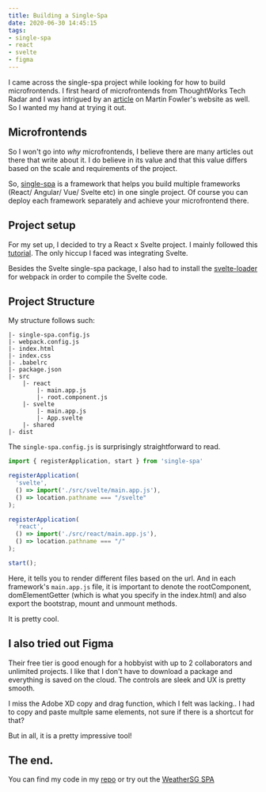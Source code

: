 ```yaml
---
title: Building a Single-Spa
date: 2020-06-30 14:45:15
tags:
- single-spa
- react
- svelte
- figma
---
```


I came across the single-spa project while looking for how to build microfrontends. I first heard of microfrontends from ThoughtWorks Tech Radar <!-- excerpt -->and I was intrigued by an [article](https://martinfowler.com/articles/micro-frontends.html) on Martin Fowler's website as well. So I wanted my hand at trying it out.

## Microfrontends
So I won't go into _why_ microfrontends, I believe there are many articles out there that write about it. I do believe in its value and that this value differs based on the scale and requirements of the project. 

So, [single-spa](https://single-spa.js.org/) is a framework that helps you build multiple frameworks (React/ Angular/ Vue/ Svelte etc) in one single project. Of course you can deploy each framework separately and achieve your microfrontend there.

## Project setup
For my set up, I decided to try a React x Svelte project. I mainly followed this [tutorial](https://dev.to/dabit3/building-micro-frontends-with-react-vue-and-single-spa-52op). The only hiccup I faced was integrating Svelte. 

Besides the Svelte single-spa package, I also had to install the [svelte-loader](https://github.com/sveltejs/svelte-loader) for webpack in order to compile the Svelte code. 

## Project Structure
My structure follows such:

```
|- single-spa.config.js
|- webpack.config.js
|- index.html
|- index.css
|- .babelrc
|- package.json
|- src
    |- react
        |- main.app.js
        |- root.component.js
    |- svelte
        |- main.app.js
        |- App.svelte
    |- shared
|- dist
```

The `single-spa.config.js` is surprisingly straightforward to read.
```js
import { registerApplication, start } from 'single-spa'

registerApplication(
  'svelte', 
  () => import('./src/svelte/main.app.js'),
  () => location.pathname === "/svelte"
);

registerApplication(
  'react',
  () => import('./src/react/main.app.js'),
  () => location.pathname === "/"
);

start();
```

Here, it tells you to render different files based on the url. And in each framework's `main.app.js` file, it is important to denote the rootComponent, domElementGetter (which is what you specify in the index.html) and also export the bootstrap, mount and unmount methods.

It is pretty cool.

## I also tried out Figma
Their free tier is good enough for a hobbyist with up to 2 collaborators and unlimited projects. I like that I don't have to download a package and everything is saved on the cloud. The controls are sleek and UX is pretty smooth.

I miss the Adobe XD copy and drag function, which I felt was lacking.. I had to copy and paste multple same elements, not sure if there is a shortcut for that? 

But in all, it is a pretty impressive tool! 

## The end.

You can find my code in my [repo](https://github.com/kohrongying/weather-spa) or try out the [WeatherSG SPA](https://weathersg.netlify.app/)